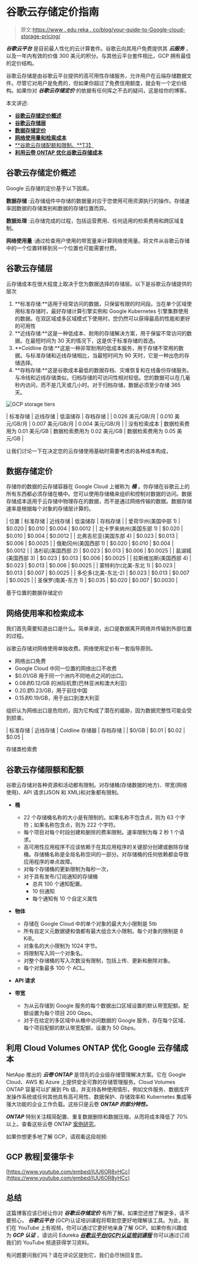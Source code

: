 # 谷歌云存储定价指南

> 原文:[https://www . edu reka . co/blog/your-guide-to-Google-cloud-storage-pricing/](https://www.edureka.co/blog/your-guide-to-google-cloud-storage-pricing/)

***谷歌云平台*** 是目前最人性化的云计算套件。谷歌云向其用户免费提供其 ***云服务*** ，以及一年内有效的价值 300 美元的积分。与其他云平台套件相比，GCP 拥有最佳的定价结构。

谷歌云存储是由谷歌云平台提供的高可用性存储服务，允许用户在云端存储数据文件。尽管它对用户是免费的，但如果你超过了免费信用额度，就会有一个定价结构。如果你对 ***谷歌云存储定价*** 的依据有任何挥之不去的疑问，这是给你的博客。

本文讲述:

*   [**谷歌云存储定价概述**](#Overview)
*   [**谷歌云存储层**](#Storage)
*   [**数据存储定价**](#Pricing)
*   [**网络使用量和检索成本**](#Network)
*   [**谷歌云存储配额和限制。**T3】](#Limits)
*   [**利用云卷 ONTAP 优化谷歌云存储成本**](#ONTAP)

## **谷歌云存储定价概述**

Google 云存储的定价基于以下因素。

**数据存储** :云存储组件中存储的数据量对应于您使用可用资源执行的操作。存储速率因数据的存储类别和数据的存储位置而异。

**数据处理** :云存储完成的过程，包括运营费用、任何适用的检索费用和跨区域复制。

**网络使用量** :通过检查用户使用的带宽量来计算网络使用量。将文件从谷歌云存储中的一个位置转移到另一个位置也可能需要付费。

## **谷歌云存储层**

云存储成本在很大程度上取决于您为数据选择的存储层。以下是谷歌云存储提供的层次

1.  **标准存储:**适用于经常访问的数据，只保留有限的时间段。当在单个区域使用标准存储时，最好存储计算引擎实例和 Google Kubernetes 引擎集群使用的数据。在双区域或多区域模式下使用时，您仍然可以获得最高的性能和更好的可用性
2.  **近线存储:**这是一种低成本、耐用的存储解决方案，用于保留不常访问的数据。在最短时间为 30 天的情况下，这是优于标准存储的首选。
3.  **Coldline 存储:**这是一种非常耐用的低成本服务，用于存储不常用的数据。与标准存储和近线存储相比，当最短时间为 90 天时，它是一种出色的存储选择。
4.  **存档存储:**这是谷歌成本最低的数据存档、灾难恢复和在线备份存储服务。与冷线和近线存储类似，归档存储的可访问性相对较低。您的数据可以在几毫秒内访问，而不是几天或几小时。对于归档存储，数据必须至少存储 365 天。

![GCP storage tiers](../Images/25ea015b2c52585b6e37132c4ddf15d0.png)

| 标准存储 | 近线存储 | 低温储存 | 存档存储 |
| 0.026 美元/GB/月 | 0.010 美元/GB/月 | 0.007 美元/GB/月 | 0.004 美元/GB/月 |
| 没有检索成本 | 数据检索费用为 0.01 美元/GB | 数据检索费用为 0.02 美元/GB | 数据检索费用为 0.05 美元/GB |

让我们讨论一下在决定您的云存储使用基础时需要考虑的各种成本构成，

## **数据存储定价**

存储你的数据的云存储容器在 Google Cloud 上被称为 ***桶*** 。你存储在谷歌云上的所有东西都必须存储在桶中。您可以使用存储桶来组织和控制对数据的访问。数据存储成本适用于云存储中物理存在的数据，而不是通过网络传输的数据。数据存储速率是根据每个对象的存储层计算的。

| 位置 | 标准存储 | 近线存储 | 低温储存 | 存档存储 |
| 爱荷华州(美国中部 1) | $0.020 | $0.010 | $0.004 | $0.0012 |
| 北卡罗来纳州(美国东部 1) | $0.020 | $0.010 | $0.004 | $0.0012 |
| 北弗吉尼亚(美国东部 4) | $0.023 | $0.013 | $0.006 | $0.0025 |
| 俄勒冈州(美国西部 1) | $0.020 | $0.010 | $0.004 | $0.0012 |
| 洛杉矶(美国西部 2) | $0.023 | $0.013 | $0.006 | $0.0025 |
| 盐湖城(美国西部 3) | $0.023 | $0.013 | $0.006 | $0.0025 |
| 拉斯维加斯(美国西部 4) | $0.023 | $0.013 | $0.006 | $0.0025 |
| 蒙特利尔(北美-东北 1) | $0.023 | $0.013 | $0.007 | $0.0025 |
| 多伦多(北美-东北-2) | $0.023 | $0.013 | $0.007 | $0.0025 |
| 圣保罗(南美-东方 1) | $0.035 | $0.020 | $0.007 | $0.0030 |

基于位置的数据存储定价

## **网络使用率和检索成本**

我们首先需要知道出口是什么。简单来说，出口是数据离开网络并传输到外部位置的过程。

谷歌云存储对网络使用单独收费。网络使用定价有一套指导原则。

*   网络出口免费
*   Google Cloud 中同一位置的网络出口不收费
*   $0.01/GB 用于同一个洲内不同地点之间的出口。
*   $0.08 到$0.12/GB 的洲际机票(巴林亚洲和澳大利亚)
*   $0.20 至$0.23/GB，用于前往中国
*   $0.15 到$0.19/GB，用于出口到澳大利亚

组织认为网络出口是危险的，因为它构成了潜在的威胁，因为数据完整性可能会受到损害。

| 标准存储 | 近线存储 | Coldline 存储器 | 存档存储 |
| $0/GB | $0.01 | $0.02 | $0.05 |

存储类检索费

## **谷歌云存储限额和配额**

谷歌云存储对各种资源和活动都有限制。对存储桶(存储数据的地方)、带宽(网络使用)、API 请求(JSON 和 XML)和对象都有限制。

*   **桶**
    *   22 个存储桶名称的大小是有限制的。如果名称不包含点，则为 63 个字符；如果名称包含点，则为 222 个字符。
    *   每个项目对每个时段创建和删除的费率限制。速率限制为每 2 秒 1 个请求。
    *   高可用性应用程序不应该依赖于在其应用程序的关键部分创建或删除存储桶。存储桶名称是全局名称空间的一部分。对存储桶的任何依赖都会导致应用程序的单点故障。
    *   对每个存储桶的更新限制为每秒一次，
    *   对于具有发布/订阅通知的存储桶
        *   总共 100 个通知配置。
        *   10 份通知
        *   每个通知有 10 个自定义属性
*   **物体**
    *   存储在 Google Cloud 中的单个对象的最大大小限制是 5tb
    *   所有自定义元数据键和值都有最大组合大小限制。每个对象的限制是 8 KiB。
    *   对象名的大小限制为 1024 字节。
    *   将限制写入同一个对象名。
    *   对整个存储桶的写入次数没有限制，包括上传、更新和删除对象。
    *   每个对象最多 100 个 ACL。
*   **API 请求**

*   **带宽**
    *   为从云存储到 Google 服务的每个数据出口区域设置的默认带宽配额。配额设置为每个项目 200 Gbps。
    *   对于在给定的多区域中从桶中访问数据的 Google 服务，存在每个区域、每个项目配额的默认带宽配额，设置为 50 Gbps。

## **利用 Cloud Volumes ONTAP 优化 Google 云存储成本**

NetApp 推出的 ***云卷 ONTAP*** 是领先的企业级存储管理解决方案。它在 Google Cloud、AWS 和 Azure 上提供安全可靠的存储管理服务。Cloud Volumes ONTAP 容量可以扩展到 Pb 级，并支持各种使用情形，例如文件服务、数据库开发操作系统或任何其他具有高可用性、数据保护、存储效率和 Kubernetes 集成等强大功能的企业工作负载。这些只是云卷 ***ONTAP 的部分特性。***

***ONTAP*** 特别关注精简配置、重复数据删除和数据压缩，从而将成本降低了 70%以上。查看这些云卷 ONTAP [案例研究](https://cloud.netapp.com/blog/storage-efficiency-success-stories-with-cloud-volumes-ontap)。

如果你想更多地了解 GCP，请观看这段视频:

## **GCP 教程|爱德华卡**

[https://www.youtube.com/embed/IUU6OR8yHCc](https://www.youtube.com/embed/IUU6OR8yHCc)

## **总结**

这篇博客应该已经让你对 ***谷歌云存储定价*** 有所了解。如果您还想了解更多，请不要担心， ***谷歌云平台*** (GCP)认证培训课程将帮助您更好地理解该工具。为此，我们在 YouTube 上有视频，你可以通过它更好地亲身了解 GCP。如果你有兴趣成为 ***GCP 认证*** ，请访问 Edureka ***[谷歌云平台(GCP)认证培训课程](https://www.edureka.co/google-cloud-architect-certification-training)*** 你可以通过订阅我们的 YouTube 频道获得学习资料。

有问题要问我们吗？请在评论区提到它，我们会尽快回复您。